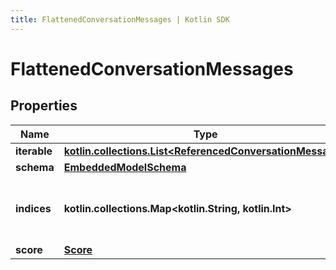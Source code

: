 ```yaml
---
title: FlattenedConversationMessages | Kotlin SDK
---
```




# FlattenedConversationMessages

## Properties
Name | Type | Description | Notes
------------ | ------------- | ------------- | -------------
**iterable** | [**kotlin.collections.List&lt;ReferencedConversationMessage&gt;**](ReferencedConversationMessage) |  | 
**schema** | [**EmbeddedModelSchema**](EmbeddedModelSchema) |  |  [optional]
**indices** | **kotlin.collections.Map&lt;kotlin.String, kotlin.Int&gt;** | This is a Map&lt;String, int&gt; where the the key is an ConversationMessage id. |  [optional]
**score** | [**Score**](Score) |  |  [optional]




